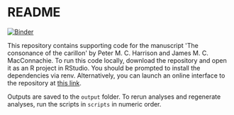 # README

[![Binder](https://mybinder.org/badge_logo.svg)](https://mybinder.org/v2/gh/pmcharrison/CarillonConsonancePaper/HEAD)

This repository contains supporting code for the manuscript 'The consonance of the carillon' 
by Peter M. C. Harrison and James M. C. MacConnachie.
To run this code locally, download the repository and open it as an R project
in RStudio. You should be prompted to install the dependencies via renv.
Alternatively, you can launch an online interface to the repository 
at [this link](https://mybinder.org/v2/gh/pmcharrison/CarillonConsonancePaper/HEAD).

Outputs are saved to the `output` folder. To rerun analyses and regenerate analyses,
run the scripts in `scripts` in numeric order.

